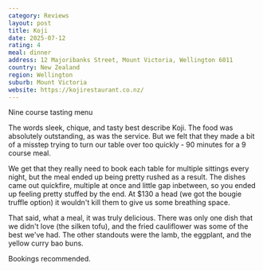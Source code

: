 ```yaml
---
category: Reviews
layout: post
title: Koji
date: 2025-07-12
rating: 4
meal: dinner
address: 12 Majoribanks Street, Mount Victoria, Wellington 6011
country: New Zealand
region: Wellington
suburb: Mount Victoria
website: https://kojirestaurant.co.nz/
---  
```

Nine course tasting menu  

The words sleek, chique, and tasty best describe Koji. The food was absolutely outstanding, as was the service. But we felt that they made a bit of a misstep trying to turn our table over too quickly - 90 minutes for a 9 course meal. 

We get that they really need to book each table for multiple sittings every night, but the meal ended up being pretty rushed as a result. The dishes came out quickfire, multiple at once and little gap inbetween, so you ended up feeling pretty stuffed by the end. At $130 a head (we got the bougie truffle option) it wouldn't kill them to give us some breathing space. 

That said, what a meal, it was truly delicious. There was only one dish that we didn't love (the silken tofu), and the fried cauliflower was some of the best we've had. The other standouts were the lamb, the eggplant, and the yellow curry bao buns. 

Bookings recommended.
